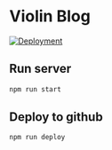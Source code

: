 # Violin Blog

[![Deployment](https://github.com/mattborghi/violin/actions/workflows/Deploy.yml/badge.svg)](https://github.com/mattborghi/violin/actions/workflows/Deploy.yml)

## Run server

```sh
npm run start
```

## Deploy to github

```sh
npm run deploy
```